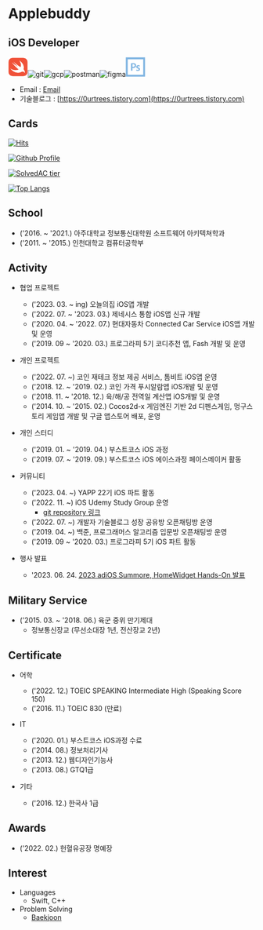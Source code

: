 

# Applebuddy

## iOS Developer

<img src="https://raw.githubusercontent.com/devicons/devicon/master/icons/swift/swift-original.svg" alt="swift" width="40" height="40"/><img src="https://www.vectorlogo.zone/logos/git-scm/git-scm-icon.svg" alt="git" width="40" height="40"/><img src="https://www.vectorlogo.zone/logos/google_cloud/google_cloud-icon.svg" alt="gcp" width="40" height="40"/><img src="https://www.vectorlogo.zone/logos/getpostman/getpostman-icon.svg" alt="postman" width="40" height="40"/><img src="https://www.vectorlogo.zone/logos/figma/figma-icon.svg" alt="figma" width="40" height="40"/><img src="https://raw.githubusercontent.com/devicons/devicon/master/icons/photoshop/photoshop-line.svg" alt="photoshop" width="40" height="40"/>

- Email : [Email](mailto:eagermin92@gmail.com)
- 기술블로그 : [https://0urtrees.tistory.com](https://0urtrees.tistory.com)


## Cards

[![Hits](https://hits.seeyoufarm.com/api/count/incr/badge.svg?url=https%3A%2F%2Fgithub.com%2Fapplebuddy)](https://github.com/applebuddy)

[![Github Profile](https://github-readme-stats.vercel.app/api?username=applebuddy&count_private=true&hide=contribs,prs&show_icons=true&theme=vue-dark)](https://github.com/applebuddy)

[![SolvedAC tier](http://mazassumnida.wtf/api/v2/generate_badge?boj=applebuddy)](https://solved.ac/applebuddy)

[![Top Langs](https://github-readme-stats.vercel.app/api/top-langs/?username=applebuddy&layout=compact&hide=Visual%20Basic)](https://github.com/anuraghazra/github-readme-stats)


## School

- ('2016. ~ '2021.) 아주대학교 정보통신대학원 소프트웨어 아키텍쳐학과
- ('2011. ~ '2015.) 인천대학교 컴퓨터공학부

## Activity

- 협업 프로젝트
  - ('2023. 03. ~ ing) 오늘의집 iOS앱 개발
  - ('2022. 07. ~ '2023. 03.) 제네시스 통합 iOS앱 신규 개발
  - ('2020. 04. ~ '2022. 07.) 현대자동차 Connected Car Service iOS앱 개발 및 운영
  - ('2019. 09 ~ '2020. 03.) 프로그라피 5기 코디추천 앱, Fash 개발 및 운영

- 개인 프로젝트
  - ('2022. 07. ~) 코인 재테크 정보 제공 서비스, 톰비트 iOS앱 운영
  - ('2018. 12. ~ '2019. 02.) 코인 가격 푸시알람앱 iOS개발 및 운영
  - ('2018. 11. ~ '2018. 12.) 육/해/공 전역일 계산앱 iOS개발 및 운영
  - ('2014. 10. ~ '2015. 02.) Cocos2d-x 게임엔진 기반 2d 디펜스게임, 멍구스토리 게임앱 개발 및 구글 앱스토어 배포, 운영

- 개인 스터디
  - ('2019. 01. ~ '2019. 04.) 부스트코스 iOS 과정
  - ('2019. 07. ~ '2019. 09.) 부스트코스 iOS 에이스과정 페이스메이커 활동

- 커뮤니티
  - ('2023. 04. ~) YAPP 22기 iOS 파트 활동
  - ('2022. 11. ~) iOS Udemy Study Group 운영
    - [git repository 링크](https://github.com/orgs/iOS-Udemy-Study-Group/repositories)
  - ('2022. 07. ~) 개발자 기술블로그 성장 공유방 오픈채팅방 운영
  - ('2019. 04. ~) 백준, 프로그래머스 알고리즘 입문방 오픈채팅방 운영
  - ('2019. 09 ~ '2020. 03.) 프로그라피 5기 iOS 파트 활동
 
- 행사 발표
  - '2023. 06. 24. [2023 adiOS Summore, HomeWidget Hands-On 발표](https://github.com/applebuddy/HomeWidget-HandsOn)


## Military Service
- ('2015. 03. ~ '2018. 06.) 육군 중위 만기제대
  - 정보통신장교 (무선소대장 1년, 전산장교 2년)

## Certificate

- 어학
  - ('2022. 12.) TOEIC SPEAKING Intermediate High (Speaking Score 150)
  - ('2016. 11.) TOEIC 830 (만료)

- IT
  - ('2020. 01.) 부스트코스 iOS과정 수료
  - ('2014. 08.) 정보처리기사 
  - ('2013. 12.) 웹디자인기능사 
  - ('2013. 08.) GTQ1급

- 기타
  - ('2016. 12.) 한국사 1급


## Awards
- ('2022. 02.) 헌혈유공장 명예장


## Interest
- Languages
  - Swift, C++
- Problem Solving
  - [Baekjoon](https://www.acmicpc.net/user/applebuddy)

